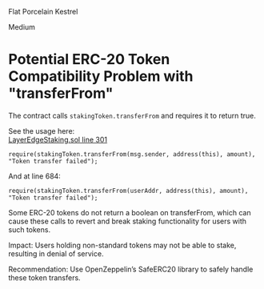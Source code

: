 Flat Porcelain Kestrel

Medium

# Potential ERC-20 Token Compatibility Problem with "transferFrom"

The contract calls `stakingToken.transferFrom` and requires it to return true.

See the usage here:  
[LayerEdgeStaking.sol line 301](https://github.com/sherlock-audit/2025-05-layeredge/blob/main/edgen-staking/src/stake/LayerEdgeStaking.sol?plain=1#L301)

```solidity
require(stakingToken.transferFrom(msg.sender, address(this), amount), "Token transfer failed");
```

And at line 684: 

```solidity
require(stakingToken.transferFrom(userAddr, address(this), amount), "Token transfer failed");
```

Some ERC-20 tokens do not return a boolean on transferFrom, which can cause these calls to revert and break staking functionality for users with such tokens.

Impact: Users holding non-standard tokens may not be able to stake, resulting in denial of service.

Recommendation: Use OpenZeppelin’s SafeERC20 library to safely handle these token transfers.
